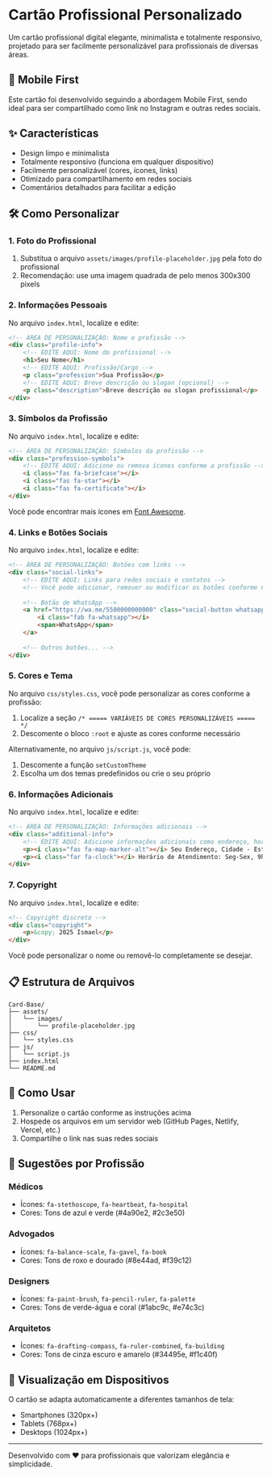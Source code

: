 # Cartão Profissional Personalizado

Um cartão profissional digital elegante, minimalista e totalmente responsivo, projetado para ser facilmente personalizável para profissionais de diversas áreas.

## 📱 Mobile First

Este cartão foi desenvolvido seguindo a abordagem Mobile First, sendo ideal para ser compartilhado como link no Instagram e outras redes sociais.

## ✨ Características

- Design limpo e minimalista
- Totalmente responsivo (funciona em qualquer dispositivo)
- Facilmente personalizável (cores, ícones, links)
- Otimizado para compartilhamento em redes sociais
- Comentários detalhados para facilitar a edição

## 🛠️ Como Personalizar

### 1. Foto do Profissional

1. Substitua o arquivo `assets/images/profile-placeholder.jpg` pela foto do profissional
2. Recomendação: use uma imagem quadrada de pelo menos 300x300 pixels

### 2. Informações Pessoais

No arquivo `index.html`, localize e edite:

```html
<!-- ÁREA DE PERSONALIZAÇÃO: Nome e profissão -->
<div class="profile-info">
    <!-- EDITE AQUI: Nome do profissional -->
    <h1>Seu Nome</h1>
    <!-- EDITE AQUI: Profissão/Cargo -->
    <p class="profession">Sua Profissão</p>
    <!-- EDITE AQUI: Breve descrição ou slogan (opcional) -->
    <p class="description">Breve descrição ou slogan profissional</p>
</div>
```

### 3. Símbolos da Profissão

No arquivo `index.html`, localize e edite:

```html
<!-- ÁREA DE PERSONALIZAÇÃO: Símbolos da profissão -->
<div class="profession-symbols">
    <!-- EDITE AQUI: Adicione ou remova ícones conforme a profissão -->
    <i class="fas fa-briefcase"></i>
    <i class="fas fa-star"></i>
    <i class="fas fa-certificate"></i>
</div>
```

Você pode encontrar mais ícones em [Font Awesome](https://fontawesome.com/icons).

### 4. Links e Botões Sociais

No arquivo `index.html`, localize e edite:

```html
<!-- ÁREA DE PERSONALIZAÇÃO: Botões com links -->
<div class="social-links">
    <!-- EDITE AQUI: Links para redes sociais e contatos -->
    <!-- Você pode adicionar, remover ou modificar os botões conforme necessário -->
    
    <!-- Botão de WhatsApp -->
    <a href="https://wa.me/5500000000000" class="social-button whatsapp">
        <i class="fab fa-whatsapp"></i>
        <span>WhatsApp</span>
    </a>
    
    <!-- Outros botões... -->
</div>
```

### 5. Cores e Tema

No arquivo `css/styles.css`, você pode personalizar as cores conforme a profissão:

1. Localize a seção `/* ===== VARIÁVEIS DE CORES PERSONALIZÁVEIS ===== */`
2. Descomente o bloco `:root` e ajuste as cores conforme necessário

Alternativamente, no arquivo `js/script.js`, você pode:

1. Descomente a função `setCustomTheme`
2. Escolha um dos temas predefinidos ou crie o seu próprio

### 6. Informações Adicionais

No arquivo `index.html`, localize e edite:

```html
<!-- ÁREA DE PERSONALIZAÇÃO: Informações adicionais -->
<div class="additional-info">
    <!-- EDITE AQUI: Adicione informações adicionais como endereço, horário de atendimento, etc. -->
    <p><i class="fas fa-map-marker-alt"></i> Seu Endereço, Cidade - Estado</p>
    <p><i class="far fa-clock"></i> Horário de Atendimento: Seg-Sex, 9h às 18h</p>
</div>
```

### 7. Copyright

No arquivo `index.html`, localize e edite:

```html
<!-- Copyright discreto -->
<div class="copyright">
    <p>&copy; 2025 Ismael</p>
</div>
```

Você pode personalizar o nome ou removê-lo completamente se desejar.

## 📋 Estrutura de Arquivos

```
Card-Base/
├── assets/
│   └── images/
│       └── profile-placeholder.jpg
├── css/
│   └── styles.css
├── js/
│   └── script.js
├── index.html
└── README.md
```

## 🚀 Como Usar

1. Personalize o cartão conforme as instruções acima
2. Hospede os arquivos em um servidor web (GitHub Pages, Netlify, Vercel, etc.)
3. Compartilhe o link nas suas redes sociais

## 📝 Sugestões por Profissão

### Médicos
- Ícones: `fa-stethoscope`, `fa-heartbeat`, `fa-hospital`
- Cores: Tons de azul e verde (#4a90e2, #2c3e50)

### Advogados
- Ícones: `fa-balance-scale`, `fa-gavel`, `fa-book`
- Cores: Tons de roxo e dourado (#8e44ad, #f39c12)

### Designers
- Ícones: `fa-paint-brush`, `fa-pencil-ruler`, `fa-palette`
- Cores: Tons de verde-água e coral (#1abc9c, #e74c3c)

### Arquitetos
- Ícones: `fa-drafting-compass`, `fa-ruler-combined`, `fa-building`
- Cores: Tons de cinza escuro e amarelo (#34495e, #f1c40f)

## 📱 Visualização em Dispositivos

O cartão se adapta automaticamente a diferentes tamanhos de tela:
- Smartphones (320px+)
- Tablets (768px+)
- Desktops (1024px+)

---

Desenvolvido com ❤️ para profissionais que valorizam elegância e simplicidade.
